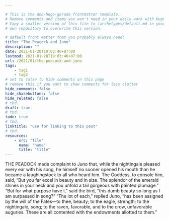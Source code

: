 ```yaml
---

# This is the dnb-hugo-garuda frontmatter template. 
# Remove comments and items you won't need in your daily work with Hugo.
# Copy a smaller version of this file to /archetypes/default.md in your
# own repository to overwrite this version.

# default front matter that you probably always need:
title: "The Peacock and Juno"
description: ""
date: 2021-01-20T19:03:46+07:00
lastmod: 2021-01-20T19:03:46+07:00
url: /2021/01/the-peacock-and-juno
tags:
    - tag1
    - tag2
# set to false to hide comments on this page
# remove this if you want to show comments for less clutter
hide_comments: false
hide_sharebuttons: false
hide_related: false
# tbd.
draft: true
# tbd.
todo: true
# tbd.
linktitle: "use for linking to this post"
# tbd.
resources:
    - src: "file"
      name: "name"
      title: "title"
---
```

THE PEACOCK made complaint to Juno that, while the nightingale pleased every ear with his song, he himself no sooner opened his mouth than he became a laughingstock to all who heard him. The Goddess, to console him, said, “But you far excel in beauty and in size. The splendor of the emerald shines in your neck and you unfold a tail gorgeous with painted plumage.” “But for what purpose have I,” said the bird, “this dumb beauty so long as I am surpassed in song?” “The lot of each,” replied Juno, “has been assigned by the will of the Fates—to thee, beauty; to the eagle, strength; to the nightingale, song; to the raven, favorable, and to the crow, unfavorable auguries. These are all contented with the endowments allotted to them.”



